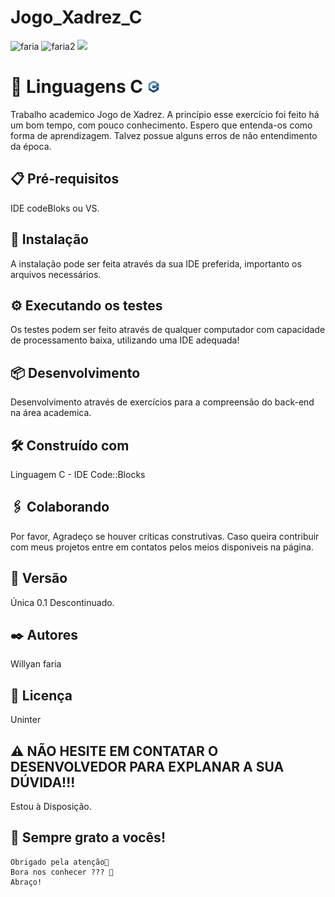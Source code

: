 # Jogo_Xadrez_C

![faria](https://img.shields.io/github/issues/Fariawillyan/Jogo_Xadrez_C) ![faria2](https://img.shields.io/github/forks/Fariawillyan/Jogo_Xadrez_C) ![](https://img.shields.io/github/stars/Fariawillyan/Jogo_Xadrez_C)


# 🚀 Linguagens C <code><img height="20" src="https://raw.githubusercontent.com/github/explore/80688e429a7d4ef2fca1e82350fe8e3517d3494d/topics/cpp/cpp.png"></code>

Trabalho academico Jogo de Xadrez. A princípio esse exercício foi feito há um bom tempo, com pouco conhecimento. Espero que entenda-os como forma de aprendizagem. Talvez
possue alguns erros de não entendimento da época. 

## 📋 Pré-requisitos

IDE codeBloks ou VS.

## 🔧 Instalação

A instalação pode ser feita através da sua IDE preferida, importanto os arquivos necessários.

## ⚙️ Executando os testes

Os testes podem ser feito através de qualquer computador com capacidade de processamento baixa, utilizando uma IDE adequada!


## 📦 Desenvolvimento

Desenvolvimento através de exercícios para a compreensão do back-end na área academica.

## 🛠️ Construído com

Linguagem C - IDE Code::Blocks  
    
## 🖇️ Colaborando

Por favor, Agradeço se houver críticas construtivas. Caso queira contribuir com meus projetos entre em contatos pelos meios disponiveis na página.

## 📌 Versão
Única 0.1
Descontinuado.

## ✒️ Autores
Willyan faria

## 📄 Licença
Uninter

## :warning: NÃO HESITE EM CONTATAR O DESENVOLVEDOR PARA EXPLANAR A SUA DÚVIDA!!!
Estou à Disposição.

## 🎁 Sempre grato a vocês! 

    Obrigado pela atenção📢
    Bora nos conhecer ??? 🍺    
    Abraço!
